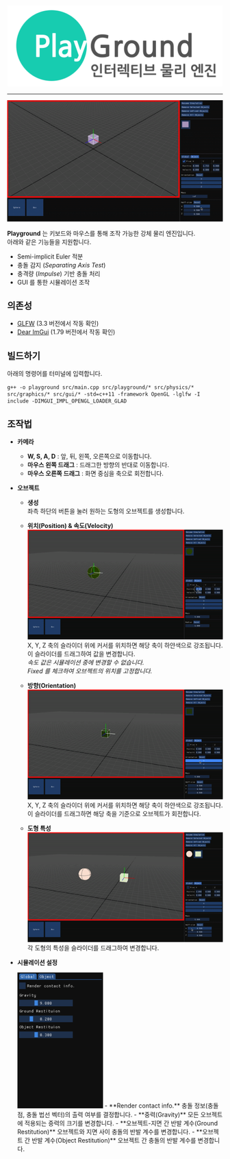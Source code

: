 ![Playgroud Logo](./img/playground.png)

---
  

![Simulation Demo](./img/simulation_demo.gif)

  
**Playground** 는 키보드와 마우스를 통해 조작 가능한 강체 물리 엔진입니다.  
아래와 같은 기능들을 지원합니다.  
- Semi-implicit Euler 적분
- 충돌 감지 (*Separating Axis Test*)
- 충격량 (*Impulse*) 기반 충돌 처리
- GUI 를 통한 시뮬레이션 조작  
  
## 의존성
- [GLFW](https://www.glfw.org) (3.3 버전에서 작동 확인)
- [Dear ImGui](https://github.com/ocornut/imgui) (1.79 버전에서 작동 확인)
  
## 빌드하기  
아래의 명령어를 터미널에 입력합니다.  
```shell
g++ -o playground src/main.cpp src/playground/* src/physics/* src/graphics/* src/gui/* -std=c++11 -framework OpenGL -lglfw -I include -DIMGUI_IMPL_OPENGL_LOADER_GLAD
```
  
## 조작법  
  
- **카메라**   

    - **W, S, A, D** : 앞, 뒤, 왼쪽, 오른쪽으로 이동합니다.  
    - **마우스 왼쪽 드래그** : 드래그한 방향의 반대로 이동합니다.
    - **마우스 오른쪽 드래그** : 화면 중심을 축으로 회전합니다.  

- **오브젝트**  

    - **생성**  
    좌측 하단의 버튼을 눌러 원하는 도형의 오브젝트를 생성합니다.  
      
    - **위치(Position) & 속도(Velocity)**  
    ![PositionAndVelocity](./img/position_velocity.gif)  
    X, Y, Z 축의 슬라이더 위에 커서를 위치하면 해당 축이 하얀색으로 강조됩니다.  
    이 슬라이더를 드래그하여 값을 변경합니다.  
    *속도 값은 시뮬레이션 중에 변경할 수 없습니다.*  
    *Fixed 를 체크하여 오브젝트의 위치를 고정합니다.*  
      
    - **방향(Orientation)**  
    ![Orientation](./img/orientation.gif)  
    X, Y, Z 축의 슬라이더 위에 커서를 위치하면 해당 축이 하얀색으로 강조됩니다.  
    이 슬라이더를 드래그하면 해당 축을 기준으로 오브젝트가 회전합니다.  
      
    - **도형 특성**  
    ![Geometric](./img/geometric_data.gif)  
    각 도형의 특성을 슬라이더를 드래그하여 변경합니다.  

- **시뮬레이션 설정**  

    <img src="./img/simulation_setting.png" alt="Orientation" width="200"/>  
    - **Render contact info.**  
    충돌 정보(충돌점, 충돌 법선 벡터)의 출력 여부를 결정합니다.  
    - **중력(Gravity)**  
    모든 오브젝트에 적용되는 중력의 크기를 변경합니다.  
    - **오브젝트-지면 간 반발 계수(Ground Restitution)**  
    오브젝트와 지면 사이 충돌의 반발 계수를 변경합니다.  
    - **오브젝트 간 반발 계수(Object Restitution)**  
    오브젝트 간 충돌의 반발 계수를 변경합니다.  
